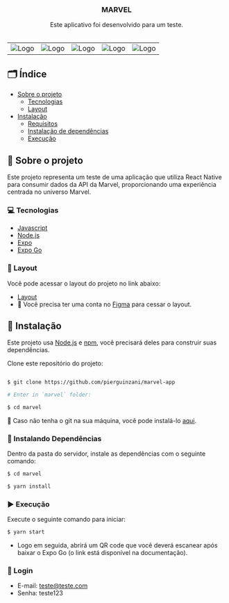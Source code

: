   <h3 align="center">MARVEL</h3>
  <p align="center">
    Este aplicativo foi desenvolvido para um teste.
    <br />
    <br />
  </p>
</p>

<div align="center">
  <table>
    <tr>
      <td><img src="https://github.com/pierguinzani/pierguinzani/assets/49373874/9b20adba-ce98-4d39-b527-684e268913ac" alt="Logo" /></td>
      <td><img src="https://github.com/pierguinzani/pierguinzani/assets/49373874/d095a8c9-be42-4acf-ae71-79856fb80587" alt="Logo" /></td>
       <td><img src="https://github.com/pierguinzani/pierguinzani/assets/49373874/01bb60a3-c4c5-4b7f-9e99-092cde8f3860" alt="Logo" /></td>
      <td><img src="https://github.com/pierguinzani/pierguinzani/assets/49373874/2aeae553-1996-4ccd-8fe5-36d19cc0e924" alt="Logo" /></td>
      <td><img src="https://github.com/pierguinzani/pierguinzani/assets/49373874/80f4c9c3-e1ce-497f-8395-d844b7e99848" alt="Logo" /></td>
     
 </tr>
  </table>
</div>

<!-- TABLE OF CONTENTS -->

## 🗂 Índice

- [Sobre o projeto](#book-sobre-o-projeto)
  - [Tecnologias](#computer-tecnologias)
  - [Layout](#art-layout)
- [Instalação](#bricks-instalação)
  - [Requisitos](#construction-requisitos)
  - [Instalação de dependências](#construction-instalando-dependencias)
  - [Execução](#arrow_forward-running)

## :book: Sobre o projeto

Este projeto representa um teste de uma aplicação que utiliza React Native para consumir dados da API da Marvel, proporcionando uma experiência centrada no universo Marvel.

### :computer: Tecnologias

- [Javascript](https://www.javascript.com/)
- [Node.js](https://nodejs.org/en/)
- [Expo](https://docs.expo.dev/get-started/installation/)
- [Expo Go](https://expo.dev/client)

### :art: Layout

Você pode acessar o layout do projeto no link abaixo:

- [Layout](https://www.figma.com/file/U05pXQdE3iHtKMN1QLQyl8/Teste-de-Desenvolvimento-Pontua-Mobile?type=design&node-id=218%3A4649&mode=design&t=7oSGu0G0QCWNgs6Y-1)
- 🚨 Você precisa ter uma conta no [Figma](https://www.figma.com) para cessar o layout.

## :bricks: Instalação

Este projeto usa [Node.js](https://nodejs.org/en/) e [npm](https://www.npmjs.com/), você precisará deles para construir suas dependências.

Clone este repositório do projeto:

```bash

$ git clone https://github.com/pierguinzani/marvel-app

# Enter in `marvel` folder:

$ cd marvel
```

🚨 Caso não tenha o git na sua máquina, você pode instalá-lo [aqui](https://git-scm.com/downloads).

### :construction: Instalando Dependências

Dentro da pasta do servidor, instale as dependências com o seguinte comando:

```bash
$ cd marvel

$ yarn install
```

### :arrow_forward: Execução

Execute o seguinte comando para iniciar:

```bash
$ yarn start
```

- Logo em seguida, abrirá um QR code que você deverá escanear após baixar o Expo Go (o link está disponível na documentação).

### 🚨 Login

- E-mail: teste@teste.com
- Senha: teste123
